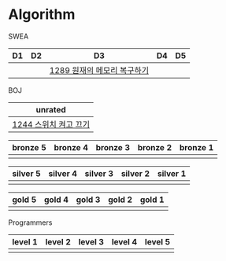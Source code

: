 # Algorithm

SWEA

| D1   | D2   | D3                                                           | D4   | D5   |
| ---- | ---- | ------------------------------------------------------------ | ---- | ---- |
|      |      | <a href="https://github.com/dlguswjd0258/Algorithm/tree/test/SWEA/D3/S1289_원재의메모리복구하기.java">1289 원재의 메모리 복구하기</a> |      |      |



BOJ

| unrated                                                      |
| ------------------------------------------------------------ |
| <a href="https://github.com/dlguswjd0258/Algorithm/tree/test/BOJ/unrated/B1244_스위치켜고끄기.java">1244 스위치 켜고 끄기</a> |



| bronze 5 | bronze 4 | bronze 3 | bronze 2 | bronze 1 |
| -------- | -------- | -------- | -------- | -------- |
|          |          |          |          |          |



| silver 5 | silver 4 | silver 3 | silver 2 | silver 1 |
| -------- | -------- | -------- | -------- | -------- |
|          |          |          |          |          |



| gold 5 | gold 4 | gold 3 | gold 2 | gold 1 |
| ------ | ------ | ------ | ------ | ------ |
|        |        |        |        |        |



Programmers

| level 1 | level 2 | level 3 | level 4 | level 5 |
| ------- | ------- | ------- | ------- | ------- |
|         |         |         |         |         |



